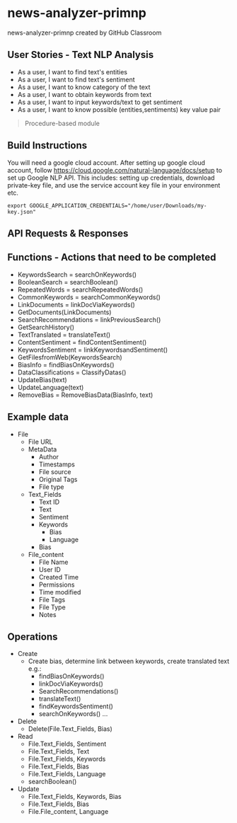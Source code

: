 # news-analyzer-primnp
news-analyzer-primnp created by GitHub Classroom


## User Stories - Text NLP Analysis
* As a user, I want to find text's entities
* As a user, I want to find text's sentiment
* As a user, I want to know category of the text
* As a user, I want to obtain keywords from text
* As a user, I want to input keywords/text to get sentiment
* As a user, I want to know possible (entities,sentiments) key value pair

> Procedure-based module

## Build Instructions
You will need a google cloud account. After setting up google cloud account, follow https://cloud.google.com/natural-language/docs/setup to set up Google NLP API. This includes: setting up credentials, download private-key file, and use the service account key file in your environment etc.
```
export GOOGLE_APPLICATION_CREDENTIALS="/home/user/Downloads/my-key.json"
```

## API Requests & Responses

## Functions - Actions that need to be completed
* KeywordsSearch = searchOnKeywords()
* BooleanSearch = searchBoolean()
* RepeatedWords = searchRepeatedWords()
* CommonKeywords = searchCommonKeywords()
* LinkDocuments = linkDocViaKeywords()
* GetDocuments(LinkDocuments)
* SearchRecommendations = linkPreviousSearch()
* GetSearchHistory()
* TextTranslated = translateText()
* ContentSentiment = findContentSentiment()
* KeywordsSentiment = linkKeywordsandSentiment()
* GetFilesfromWeb(KeywordsSearch)
* BiasInfo = findBiasOnKeywords()
* DataClassifications = ClassifyDatas()
* UpdateBias(text)
* UpdateLanguage(text)
* RemoveBias = RemoveBiasData(BiasInfo, text)


## Example data
* File
  * File URL
  * MetaData
    * Author
    * Timestamps
    * File source
    * Original Tags
    * File type
  * Text_Fields
    * Text ID
    * Text
    * Sentiment
    * Keywords
      * Bias
      * Language
    * Bias
  * File_content
    * File Name
    * User ID
    * Created Time
    * Permissions
    * Time modified
    * File Tags
    * File Type
    * Notes


## Operations
* Create
  * Create bias, determine link between keywords, create translated text e.g.:
    * findBiasOnKeywords()
    * linkDocViaKeywords()
    * SearchRecommendations()
    * translateText()
    * findKeywordsSentiment()
    * searchOnKeywords()
    ...
* Delete
  * Delete(File.Text_Fields, Bias)
* Read
  * File.Text_Fields, Sentiment
  * File.Text_Fields, Text
  * File.Text_Fields, Keywords
  * File.Text_Fields, Bias
  * File.Text_Fields, Language
  * searchBoolean()
* Update
  * File.Text_Fields, Keywords, Bias
  * File.Text_Fields, Bias
  * File.File_content, Language
